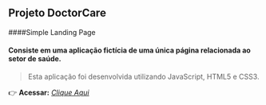 ## Projeto DoctorCare
####Simple Landing Page

#### Consiste em uma aplicação fictícia de uma única página relacionada ao setor de saúde.
> Esta aplicação foi desenvolvida utilizando JavaScript, HTML5 e CSS3.

:point_right: **Acessar:** _[Clique Aqui](https://guilherme-ac-fernandes.github.io/nlw-return-origin/)_

<!-- _[FIGMA](https://www.figma.com/file/NSQuXgx7C4ukgCunoMMk3r/DoctorCare-(Community)?node-id=1740%3A492)_ -->
